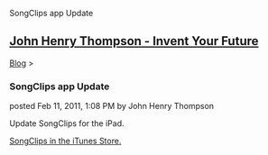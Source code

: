 SongClips app Update 

[John Henry Thompson - Invent Your Future](../index.html)
---------------------------------------------------------

    

[Blog](../z-blog-1.html)‎ > ‎

### SongClips app Update

posted Feb 11, 2011, 1:08 PM by John Henry Thompson

Update SongClips for the iPad.

[SongClips in the iTunes Store.](http://itunes.apple.com/us/app/songclips/id335528135?mt=8)

  

